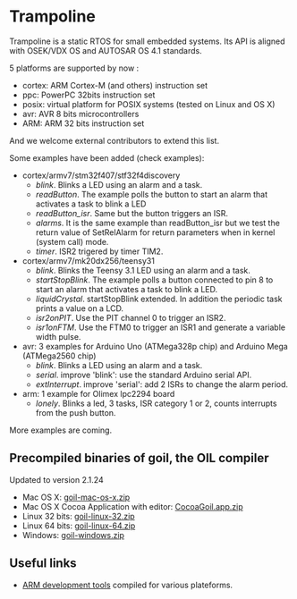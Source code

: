 # Trampoline

Trampoline is a static RTOS for small embedded systems.
Its API is aligned with OSEK/VDX OS and AUTOSAR OS 4.1 standards.

5 platforms are supported by now :

* cortex: ARM Cortex-M (and others) instruction set
* ppc: PowerPC 32bits instruction set
* posix: virtual platform for POSIX systems (tested on Linux and OS X)
* avr: AVR 8 bits microcontrollers
* ARM: ARM 32 bits instruction set

And we welcome external contributors to extend this list.

Some examples have been added (check examples):

* cortex/armv7/stm32f407/stf32f4discovery
  * *blink*. Blinks a LED using an alarm and a task. 
  * *readButton*. The example polls the button to start an alarm that activates a task to blink a LED
  * *readButton_isr*. Same but the button triggers an ISR.
  * *alarms*. It is the same example than readButton_isr but we test the return value of SetRelAlarm for return parameters when in kernel (system call) mode.
  * *timer*. ISR2 trigered by timer TIM2.
* cortex/armv7/mk20dx256/teensy31
  * *blink*. Blinks the Teensy 3.1 LED using an alarm and a task. 
  * *startStopBlink*. The example polls a button connected to pin 8 to start an alarm that activates a task to blink a LED. 
  * *liquidCrystal*. startStopBlink extended. In addition the periodic task prints a value on a LCD.
  * *isr2onPIT*. Use the PIT channel 0 to trigger an ISR2.
  * *isr1onFTM*. Use the FTM0 to trigger an ISR1 and generate a variable width pulse.
* avr: 3 examples for Arduino Uno (ATMega328p chip) and Arduino Mega (ATMega2560 chip)
  * *blink*. Blinks a LED using an alarm and a task. 
  * *serial*. improve 'blink': use the standard Arduino serial API.
  * *extInterrupt*. improve 'serial': add 2 ISRs to change the alarm period.
* arm: 1 example for Olimex lpc2294 board
  * *lonely*. Blinks a led, 3 tasks, ISR category 1 or 2, counts interrupts from the push button.

More examples are coming.

## Precompiled binaries of goil, the OIL compiler

Updated to version 2.1.24

* Mac OS X: [goil-mac-os-x.zip](https://dl.dropboxusercontent.com/u/67740546/goil/goil-mac-os-x.zip)
* Mac OS X Cocoa Application with editor: [CocoaGoil.app.zip](https://dl.dropboxusercontent.com/u/67740546/goil/CocoaGoil.app.zip)
* Linux 32 bits: [goil-linux-32.zip](https://dl.dropboxusercontent.com/u/67740546/goil/goil-linux-32.zip)
* Linux 64 bits: [goil-linux-64.zip](https://dl.dropboxusercontent.com/u/67740546/goil/goil-linux-64.zip)
* Windows: [goil-windows.zip](https://dl.dropboxusercontent.com/u/67740546/goil/goil-windows.zip)

## Useful links

* [ARM development tools](https://launchpad.net/gcc-arm-embedded) compiled for various plateforms.
